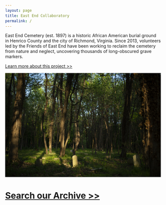 ```yaml
---
layout: page
title: East End Collaboratory
permalink: /
---
```

East End Cemetery (est. 1897) is a historic African American burial ground in Henrico County and the city of Richmond, Virginia. Since 2013, volunteers led by the Friends of East End have been working to reclaim the cemetery from nature and neglect, uncovering thousands of long-obscured grave markers.

[Learn more about this project >>](/about)

![East End Cemetery](/images/uploads/test.jpg)

# [Search our Archive >>](/search)